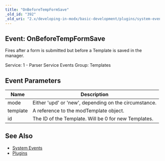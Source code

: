 ```yaml
---
title: "OnBeforeTempFormSave"
_old_id: "392"
_old_uri: "2.x/developing-in-modx/basic-development/plugins/system-events/onbeforetempformsave"
---
```


## Event: OnBeforeTempFormSave

Fires after a form is submitted but before a Template is saved in the manager.

Service: 1 - Parser Service Events 
Group: Templates

## Event Parameters

| Name     | Description                                           |
| -------- | ----------------------------------------------------- |
| mode     | Either 'upd' or 'new', depending on the circumstance. |
| template | A reference to the modTemplate object.                |
| id       | The ID of the Template. Will be 0 for new Templates.  |

## See Also

- [System Events](developing-in-modx/basic-development/plugins/system-events "System Events")
- [Plugins](developing-in-modx/basic-development/plugins "Plugins")